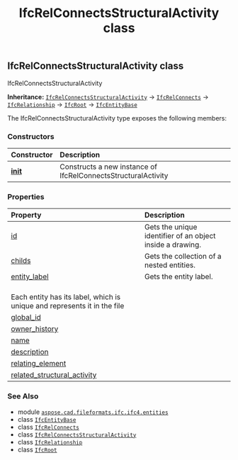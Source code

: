 ﻿---
title: IfcRelConnectsStructuralActivity class
second_title: Aspose.CAD for Python via .NET API References
description: 
type: docs
weight: 5380
url: /python-net/aspose.cad.fileformats.ifc.ifc4.entities/ifcrelconnectsstructuralactivity/
is_root: false
---

## IfcRelConnectsStructuralActivity class

IfcRelConnectsStructuralActivity



**Inheritance:** [`IfcRelConnectsStructuralActivity`](/cad/python-net/aspose.cad.fileformats.ifc.ifc4.entities/ifcrelconnectsstructuralactivity) → 
[`IfcRelConnects`](/cad/python-net/aspose.cad.fileformats.ifc.ifc4.entities/ifcrelconnects) → 
[`IfcRelationship`](/cad/python-net/aspose.cad.fileformats.ifc.ifc4.entities/ifcrelationship) → 
[`IfcRoot`](/cad/python-net/aspose.cad.fileformats.ifc.ifc4.entities/ifcroot) → 
[`IfcEntityBase`](/cad/python-net/aspose.cad.fileformats.ifc/ifcentitybase)



The IfcRelConnectsStructuralActivity type exposes the following members:

### Constructors
| Constructor | Description |
| :- | :- |
| [__init__](/cad/python-net/aspose.cad.fileformats.ifc.ifc4.entities/ifcrelconnectsstructuralactivity/__init__/#) | Constructs a new instance of IfcRelConnectsStructuralActivity |


### Properties
| Property | Description |
| :- | :- |
| [id](/cad/python-net/aspose.cad.fileformats.ifc.ifc4.entities/ifcrelconnectsstructuralactivity/id) | Gets the unique identifier of an object inside a drawing. |
| [childs](/cad/python-net/aspose.cad.fileformats.ifc.ifc4.entities/ifcrelconnectsstructuralactivity/childs) | Gets the collection of a nested entities. |
| [entity_label](/cad/python-net/aspose.cad.fileformats.ifc.ifc4.entities/ifcrelconnectsstructuralactivity/entity_label) | Gets the entity label.<br/>Each entity has its label, which is unique and represents it in the file |
| [global_id](/cad/python-net/aspose.cad.fileformats.ifc.ifc4.entities/ifcrelconnectsstructuralactivity/global_id) |  |
| [owner_history](/cad/python-net/aspose.cad.fileformats.ifc.ifc4.entities/ifcrelconnectsstructuralactivity/owner_history) |  |
| [name](/cad/python-net/aspose.cad.fileformats.ifc.ifc4.entities/ifcrelconnectsstructuralactivity/name) |  |
| [description](/cad/python-net/aspose.cad.fileformats.ifc.ifc4.entities/ifcrelconnectsstructuralactivity/description) |  |
| [relating_element](/cad/python-net/aspose.cad.fileformats.ifc.ifc4.entities/ifcrelconnectsstructuralactivity/relating_element) |  |
| [related_structural_activity](/cad/python-net/aspose.cad.fileformats.ifc.ifc4.entities/ifcrelconnectsstructuralactivity/related_structural_activity) |  |



### See Also
* module [`aspose.cad.fileformats.ifc.ifc4.entities`](..)
* class [`IfcEntityBase`](/cad/python-net/aspose.cad.fileformats.ifc/ifcentitybase)
* class [`IfcRelConnects`](/cad/python-net/aspose.cad.fileformats.ifc.ifc4.entities/ifcrelconnects)
* class [`IfcRelConnectsStructuralActivity`](/cad/python-net/aspose.cad.fileformats.ifc.ifc4.entities/ifcrelconnectsstructuralactivity)
* class [`IfcRelationship`](/cad/python-net/aspose.cad.fileformats.ifc.ifc4.entities/ifcrelationship)
* class [`IfcRoot`](/cad/python-net/aspose.cad.fileformats.ifc.ifc4.entities/ifcroot)
